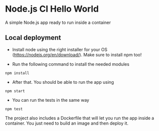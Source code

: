 # Node.js CI Hello World

A simple Node.js app ready to run inside a container

## Local deployment

- Install node using the right installer for your OS (https://nodejs.org/en/download/). Make sure to install npm too!

- Run the following command to install the needed modules

```
npm install
```

- After that. You should be able to run the app using 

```
npm start
```

- You can run the tests in the same way

```
npm test
```

The project also includes a Dockerfile that will let you run the app inside a container. You just need to build 
an image and then deploy it.

